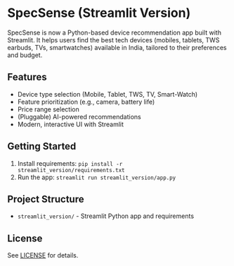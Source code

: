 # SpecSense (Streamlit Version)

SpecSense is now a Python-based device recommendation app built with Streamlit. It helps users find the best tech devices (mobiles, tablets, TWS earbuds, TVs, smartwatches) available in India, tailored to their preferences and budget.

## Features
- Device type selection (Mobile, Tablet, TWS, TV, Smart-Watch)
- Feature prioritization (e.g., camera, battery life)
- Price range selection
- (Pluggable) AI-powered recommendations
- Modern, interactive UI with Streamlit

## Getting Started
1. Install requirements: `pip install -r streamlit_version/requirements.txt`
2. Run the app: `streamlit run streamlit_version/app.py`

## Project Structure
- `streamlit_version/` - Streamlit Python app and requirements

## License
See [LICENSE](LICENSE) for details.
